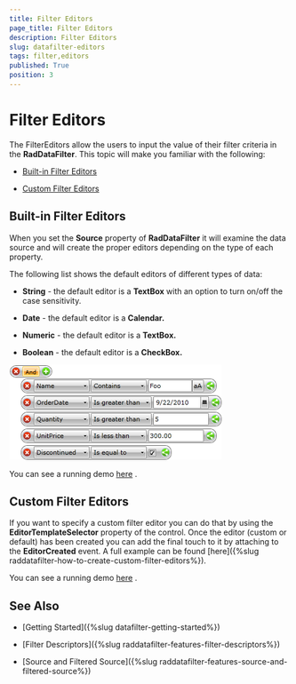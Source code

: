 ```yaml
---
title: Filter Editors
page_title: Filter Editors
description: Filter Editors
slug: datafilter-editors
tags: filter,editors
published: True
position: 3
---
```


# Filter Editors



The FilterEditors allow the users to input the value of their filter criteria in the __RadDataFilter__. This topic will make you familiar with the following:

* [Built-in Filter Editors](#built-in-filter-editors)

* [Custom Filter Editors](#custom-filter-editors)

## Built-in Filter Editors

When you set the __Source__ property of __RadDataFilter__ it will examine the data source and will create the proper editors depending on the type of each property.

The following list shows the default editors of different types of data:

* __String__ - the default editor is a __TextBox__ with an option to turn on/off the case sensitivity.

* __Date__ - the default editor is a __Calendar.__

* __Numeric__ - the default editor is a __TextBox.__

* __Boolean__ - the default editor is a __CheckBox.__

 ![](images/RadDataFilter_Features_FilterEditors_01.png)

You can see a running demo [here](https://demos.telerik.com/silverlight/#DataFilter/DefaultEditors)
          . 

## Custom Filter Editors

If you want to specify a custom filter editor you can do that by using the __EditorTemplateSelector__ property of the control. Once the editor (custom or default) has been created you can add the final touch to it by attaching to the __EditorCreated__ event. A full example can be found [here]({%slug raddatafilter-how-to-create-custom-filter-editors%}).

You can see a running demo [here](https://demos.telerik.com/silverlight/#DataFilter/CustomEditors)
          . 

## See Also

 * [Getting Started]({%slug datafilter-getting-started%})

 * [Filter Descriptors]({%slug raddatafilter-features-filter-descriptors%})

 * [Source and Filtered Source]({%slug raddatafilter-features-source-and-filtered-source%})
